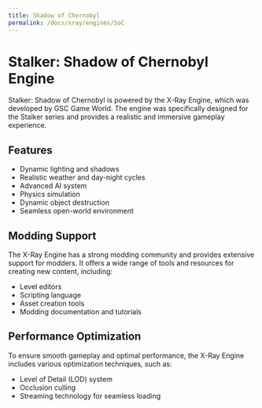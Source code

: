 ```yaml
---
title: Shadow of Chernobyl
permalink: /docs/xray/engines/SoC
---
```


# Stalker: Shadow of Chernobyl Engine

Stalker: Shadow of Chernobyl is powered by the X-Ray Engine, which was developed by GSC Game World. The engine was specifically designed for the Stalker series and provides a realistic and immersive gameplay experience.

## Features

- Dynamic lighting and shadows
- Realistic weather and day-night cycles
- Advanced AI system
- Physics simulation
- Dynamic object destruction
- Seamless open-world environment

## Modding Support

The X-Ray Engine has a strong modding community and provides extensive support for modders. It offers a wide range of tools and resources for creating new content, including:

- Level editors
- Scripting language
- Asset creation tools
- Modding documentation and tutorials

## Performance Optimization

To ensure smooth gameplay and optimal performance, the X-Ray Engine includes various optimization techniques, such as:

- Level of Detail (LOD) system
- Occlusion culling
- Streaming technology for seamless loading
